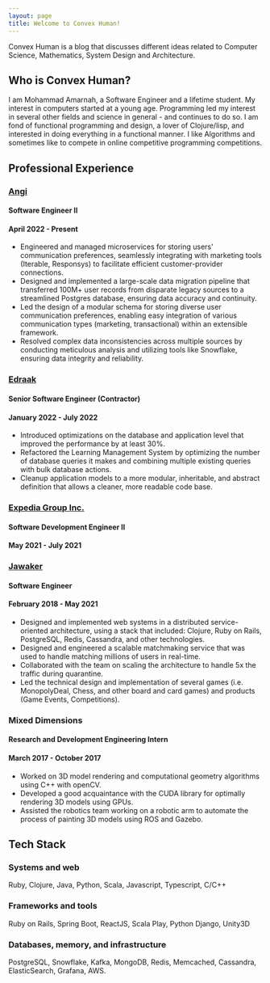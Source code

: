 ```yaml
---
layout: page
title: Welcome to Convex Human!
---
```


Convex Human is a blog that discusses different ideas related to Computer Science, Mathematics, System Design and Architecture.

## Who is Convex Human?
I am Mohammad Amarnah, a Software Engineer and a lifetime student. My interest in computers started at a young age. Programming led my interest in several other fields and science in general - and continues to do so.
I am fond of functional programming and design, a lover of Clojure/lisp, and interested in doing everything in a functional manner. I like Algorithms and sometimes like to compete in online competitive programming competitions.

## Professional Experience
### [Angi](https://angi.com/)
#### Software Engineer II
#### April 2022 - Present
* Engineered and managed microservices for storing users’ communication preferences, seamlessly integrating with marketing tools (Iterable, Responsys) to facilitate efficient customer-provider connections.
* Designed and implemented a large-scale data migration pipeline that transferred 100M+ user records from disparate legacy sources to a streamlined Postgres database, ensuring data accuracy and continuity.
* Led the design of a modular schema for storing diverse user communication preferences, enabling easy integration of various communication types (marketing, transactional) within an extensible framework.
* Resolved complex data inconsistencies across multiple sources by conducting meticulous analysis and utilizing tools like Snowflake, ensuring data integrity and reliability.

### [Edraak](https://www.edraak.org/en/)
#### Senior Software Engineer (Contractor)
#### January 2022 - July 2022
* Introduced optimizations on the database and application level that improved the performance by at least 30%.
* Refactored the Learning Management System by optimizing the number of database queries it makes and combining multiple existing queries with bulk database actions.
* Cleanup application models to a more modular, inheritable, and abstract definition that allows a cleaner, more readable code base.

### [Expedia Group Inc.](https://www.expedia.com/)
#### Software Development Engineer II
#### May 2021 - July 2021

### [Jawaker](https://apps.apple.com/us/app/jawaker-games-friends/id870092728?mt=8)
#### Software Engineer
#### February 2018 - May 2021
* Designed and implemented web systems in a distributed service-oriented architecture, using a stack that included: Clojure, Ruby on Rails, PostgreSQL, Redis, Cassandra, and other technologies.
* Designed and engineered a scalable matchmaking service that was used to handle matching millions of users in real-time.
* Collaborated with the team on scaling the architecture to handle 5x the traffic during quarantine.
* Led the technical design and implementation of several games (i.e. MonopolyDeal, Chess, and other board and card games) and products (Game Events, Competitions).

### Mixed Dimensions
#### Research and Development Engineering Intern
#### March 2017 - October 2017
* Worked on 3D model rendering and computational geometry algorithms using C++ with openCV.
* Developed a good acquaintance with the CUDA library for optimally rendering 3D models using GPUs.
* Assisted the robotics team working on a robotic arm to automate the process of painting 3D models using ROS and Gazebo.

## Tech Stack
### Systems and web
Ruby, Clojure, Java, Python, Scala, Javascript, Typescript, C/C++
### Frameworks and tools
Ruby on Rails, Spring Boot, ReactJS, Scala Play, Python Django, Unity3D
### Databases, memory, and infrastructure
PostgreSQL, Snowflake, Kafka, MongoDB, Redis, Memcached, Cassandra, ElasticSearch, Grafana, AWS.


